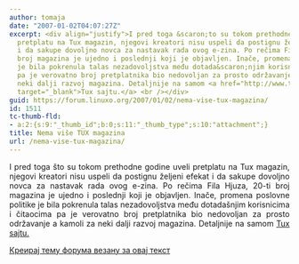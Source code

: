 ```yaml
---
author: tomaja
date: "2007-01-02T04:07:27Z"
excerpt: <div align="justify">I pred toga &scaron;to su tokom prethodne godine uveli
  pretplatu na Tux magazin, njegovi kreatori nisu uspeli da postignu željeni efekat
  i da sakupe dovoljno novca za nastavak rada ovog e-zina. Po rečima Fila Hjuza, 20-ti
  broj magazina je ujedno i poslednji koji je objavljen. Inače, promena poslovne politike
  je bila pokrenula talas nezadovoljstva među dotada&scaron;njim korisnicima i čitaocima
  pa je verovatno broj pretplatnika bio nedovoljan za prosto održavanje a kamoli za
  neki dalji razvoj magazina. Detaljnije na samom <a href="http://www.tuxmagazine.com/node/1000254"
  target="_blank">Tux sajtu.</a> <br /></div>
guid: https://forum.linuxo.org/2007/01/02/nema-vise-tux-magazina/
id: 1511
tc-thumb-fld:
- a:2:{s:9:"_thumb_id";b:0;s:11:"_thumb_type";s:10:"attachment";}
title: Nema više TUX magazina
url: /nema-vise-tux-magazina/
---
```

<div align="justify">
  I pred toga &scaron;to su tokom prethodne godine uveli pretplatu na Tux magazin, njegovi kreatori nisu uspeli da postignu željeni efekat i da sakupe dovoljno novca za nastavak rada ovog e-zina. Po rečima Fila Hjuza, 20-ti broj magazina je ujedno i poslednji koji je objavljen. Inače, promena poslovne politike je bila pokrenula talas nezadovoljstva među dotada&scaron;njim korisnicima i čitaocima pa je verovatno broj pretplatnika bio nedovoljan za prosto održavanje a kamoli za neki dalji razvoj magazina. Detaljnije na samom <a href="http://www.tuxmagazine.com/node/1000254" target="_blank">Tux sajtu.</a>
</div>

<!--break-->

[Креирај тему форума везану за овај текст](https://linuxo.org/nova-tema-na-forumu/?se_pid=1511)